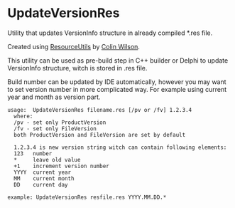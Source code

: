 UpdateVersionRes
=============

Utility that updates VersionInfo structure in already compiled *.res file.

Created using [ResourceUtils](http://www.wilsonc.demon.co.uk/d10resourceeditor.htm) by [Colin Wilson](mailto:colin@wilsonc.demon.co.uk).

This utility can be used as pre-build step in C++ builder or Delphi to update VersionInfo structure, witch is stored in <ProjectName>.res file.

Build number can be updated by IDE automatically, however you may want to set version number in more complicated way.
For example using current year and month as version part. 
```
usage:  UpdateVersionRes filename.res [/pv or /fv] 1.2.3.4
  where:
  /pv - set only ProductVersion
  /fv - set only FileVersion
  both ProductVersion and FileVersion are set by default

  1.2.3.4 is new version string witch can contain following elements:
  123   number
  *     leave old value
  +1    increment version number
  YYYY  current year
  MM    current month
  DD    current day

example: UpdateVersionRes resfile.res YYYY.MM.DD.*
```

